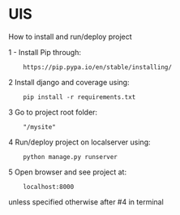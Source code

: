 # UIS 
How to install and run/deploy project

1 - Install Pip through:

        https://pip.pypa.io/en/stable/installing/
2 Install django and coverage using:

        pip install -r requirements.txt
3 Go to project root folder:

        "/mysite"
4 Run/deploy project on localserver using:

        python manage.py runserver
5 Open browser and see project at:

        localhost:8000
unless specified otherwise after #4 in terminal
